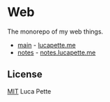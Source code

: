 # Web

The monorepo of my web things.

- [main](/main) - [lucapette.me](https://lucapette.me)
- [notes](/notes) - [notes.lucapette.me](https://notes.lucapette.me)

## License

[MIT](/LICENSE) Luca Pette
